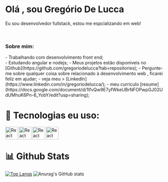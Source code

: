 <h1> Olá , sou Gregório De Lucca </h1> 
<p>Eu sou  desenvolvedor fullstack, estou me espcializando em web!</p>
<br/>
<div>
<h3 align="left">  Sobre mim: </h3> 
-  Trabalhando com desenvolvimento front end;
  <br/>
-  Estudando  angular e nodejs; 
-  Meus projetos estão disponíveis no [Github](https://github.com/gregoriodelucca?tab=repositories);
-  Pergunte-me sobre qualquer coisa sobre relacionado à desenvolvimento web , ficarei feliz em ajudar;
-  veja meu >  [LinkedIn](https://www.linkedin.com/in/gregoriodelucca/);
-   meu curriculo [resume](https://docs.google.com/document/d/1lfvQw9E7yfWkeUBrNFOPwpGJ02UdUMhuK6Pn-6_YobY/edit?usp=sharing);
<br>
</div>
<div style="display: inline_block">
  <h1>🔨 Tecnologias eu uso:</h1> 
  <a align="center href="https://reactjs.org/" target="_blank"> <img align="left" alt="React" height ="40px"   src="https://cdn.jsdelivr.net/gh/devicons/devicon/icons/angularjs/angularjs-original.svg"  ></a>
  <a align="center href="https://reactjs.org/" target="_blank"> <img align="left" alt="React" height ="40px"    src="https://cdn.jsdelivr.net/gh/devicons/devicon/icons/sass/sass-original.svg"></a>
  <a align="center href="https://reactjs.org/" target="_blank"> <img align="left" alt="React" height ="40px"   src="https://cdn.jsdelivr.net/gh/devicons/devicon/icons/nodejs/nodejs-original.svg"></a>
  <a align="center href="https://reactjs.org/" target="_blank"> <img align="left" alt="React" height ="40px"   src="https://cdn.jsdelivr.net/gh/devicons/devicon/icons/postgresql/postgresql-plain-wordmark.svg"></a
  <br/>
</div>
 <br/>
 <br/>
<div>
  <h1 > 📊 Github Stats</h1>

  [![Top Langs](https://github-readme-stats.vercel.app/api/top-langs/?username=gregoriodelucca&icons=true&theme=radical)](https://github.com/gregoriodelucca/github-readme-stats)
  ![Anurag's GitHub stats](https://github-readme-stats.vercel.app/api?username=gregoriodelucca&show_icons=true&theme=radical)
</div>
 



